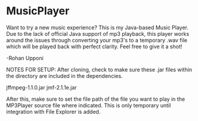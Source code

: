 # MusicPlayer

Want to try a new music experience? This is my Java-based Music Player. Due to the lack of official Java support of mp3 playback, this player works around the issues through converting your mp3's to
a temporary .wav file which will be played back with perfect clarity. Feel free to give it a shot!

-Rohan Upponi

NOTES FOR SETUP:
After cloning, check to make sure these .jar files within the directory are included in the dependencies.

jffmpeg-1.1.0.jar
jmf-2.1.1e.jar

After this, make sure to set the file path of the file you want to play in the MP3Player source file where indicated. This is only temporary until integration with File Explorer is added.

